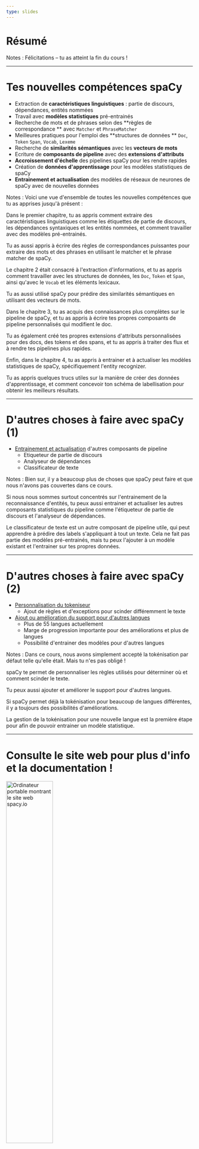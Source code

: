 ```yaml
---
type: slides
---
```


# Résumé

Notes : Félicitations – tu as atteint la fin du cours !

---

# Tes nouvelles compétences spaCy

- Extraction de **caractéristiques linguistiques** : partie de discours,
  dépendances, entités nommées
- Travail avec **modèles statistiques** pré-entrainés
- Recherche de mots et de phrases selon des **règles de correspondance ** avec
  `Matcher` et `PhraseMatcher`
- Meilleures pratiques pour l'emploi des **structures de données ** `Doc`,
  `Token` `Span`, `Vocab`, `Lexeme`
- Recherche de **similarités sémantiques** avec les **vecteurs de mots**
- Ecriture de **composants de pipeline** avec des **extensions d'attributs**
- **Accroissement d'échelle** des pipelines spaCy pour les rendre rapides
- Création de **données d'apprentissage** pour les modèles statistiques de spaCy
- **Entrainement et actualisation** des modèles de réseaux de neurones de spaCy
  avec de nouvelles données

Notes : Voici une vue d'ensemble de toutes les nouvelles compétences que tu as
apprises jusqu'à présent :

Dans le premier chapitre, tu as appris comment extraire des caractéristiques
linguistiques comme les étiquettes de partie de discours, les dépendances
syntaxiques et les entités nommées, et comment travailler avec des modèles
pré-entrainés.

Tu as aussi appris à écrire des règles de correspondances puissantes pour
extraire des mots et des phrases en utilisant le matcher et le phrase matcher de
spaCy.

Le chapitre 2 était consacré à l'extraction d'informations, et tu as appris
comment travailler avec les structures de données, les `Doc`, `Token` et `Span`,
ainsi qu'avec le `Vocab` et les éléments lexicaux.

Tu as aussi utilisé spaCy pour prédire des similarités sémantiques en utilisant
des vecteurs de mots.

Dans le chapitre 3, tu as acquis des connaissances plus complètes sur le
pipeline de spaCy, et tu as appris à écrire tes propres composants de pipeline
personnalisés qui modifient le doc.

Tu as également créé tes propres extensions d'attributs personnalisées pour des
docs, des tokens et des spans, et tu as appris à traiter des flux et à rendre
tes pipelines plus rapides.

Enfin, dans le chapitre 4, tu as appris à entrainer et à actualiser les modèles
statistiques de spaCy, spécifiquement l'entity recognizer.

Tu as appris quelques trucs utiles sur la manière de créer des données
d'apprentissage, et comment concevoir ton schéma de labellisation pour obtenir
les meilleurs résultats.

---

# D'autres choses à faire avec spaCy (1)

- [Entrainement et actualisation](https://spacy.io/usage/training) d'autres
  composants de pipeline
  - Etiqueteur de partie de discours
  - Analyseur de dépendances
  - Classificateur de texte

Notes : Bien sur, il y a beaucoup plus de choses que spaCy peut faire et que
nous n'avons pas couvertes dans ce cours.

Si nous nous sommes surtout concentrés sur l'entrainement de la reconnaissance
d'entités, tu peux aussi entrainer et actualiser les autres composants
statistiques du pipeline comme l'étiqueteur de partie de discours et l'analyseur
de dépendances.

Le classificateur de texte est un autre composant de pipeline utile, qui peut
apprendre à prédire des labels s'appliquant à tout un texte. Cela ne fait pas
partie des modèles pré-entrainés, mais tu peux l'ajouter à un modèle existant
et l'entrainer sur tes propres données.

---

# D'autres choses à faire avec spaCy (2)

- [Personnalisation du tokeniseur](https://spacy.io/usage/linguistic-features#tokenization)
  - Ajout de règles et d'exceptions pour scinder différemment le texte
- [Ajout ou amélioration du support pour d'autres langues](https://spacy.io/usage/adding-languages)
  - Plus de 55 langues actuellement
  - Marge de progression importante pour des améliorations et plus de langues
  - Possibilité d'entrainer des modèles pour d'autres langues

Notes : Dans ce cours, nous avons simplement accepté la tokénisation par défaut
telle qu'elle était. Mais tu n'es pas obligé !

spaCy te permet de personnaliser les règles utilisés pour déterminer où et
comment scinder le texte.

Tu peux aussi ajouter et améliorer le support pour d'autres langues.

Si spaCy permet déjà la tokénisation pour beaucoup de langues différentes, il y
a toujours des possibilités d'améliorations.

La gestion de la tokénisation pour une nouvelle langue est la première étape
pour afin de pouvoir entrainer un modèle statistique.

---

# Consulte le site web pour plus d'info et la documentation !

<img src="/website.png" alt="Ordinateur portable montrant le site web spacy.io" width="50%" />

👉 [spacy.io](https://spacy.io)

Notes : Pour plus d'exemples, de tutoriels et une documentation complète sur
l'API, consulte le site web de spaCy.

---

# Merci et à bientôt ! 👋

Notes : Merci beaucoup d'avoir suivi ce cours ! J'espère que tu t'es amusé, et
j'ai hâte d'apprendre les trucs cools que tu auras réussi à construire avec
spaCy.
